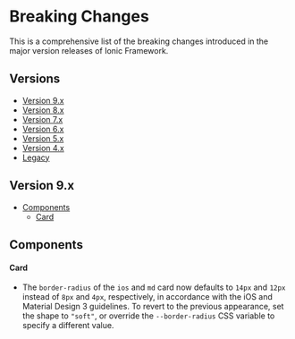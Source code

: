 # Breaking Changes

This is a comprehensive list of the breaking changes introduced in the major version releases of Ionic Framework.

## Versions

- [Version 9.x](#version-9x)
- [Version 8.x](./BREAKING_ARCHIVE/v8.md)
- [Version 7.x](./BREAKING_ARCHIVE/v7.md)
- [Version 6.x](./BREAKING_ARCHIVE/v6.md)
- [Version 5.x](./BREAKING_ARCHIVE/v5.md)
- [Version 4.x](./BREAKING_ARCHIVE/v4.md)
- [Legacy](https://github.com/ionic-team/ionic-v3/blob/master/CHANGELOG.md)

## Version 9.x

- [Components](#version-9x-components)
  - [Card](#version-8x-card)

<h2 id="version-9x-components">Components</h2>

<h4 id="version-9x-card">Card</h4>

- The `border-radius` of the `ios` and `md` card now defaults to `14px` and `12px` instead of `8px` and `4px`, respectively, in accordance with the iOS and Material Design 3 guidelines. To revert to the previous appearance, set the shape to `"soft"`, or override the `--border-radius` CSS variable to specify a different value.
